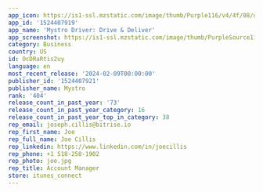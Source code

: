 ```yaml
---
app_icon: https://is1-ssl.mzstatic.com/image/thumb/Purple116/v4/4f/08/df/4f08df53-58a2-e378-37fb-8c7e0aefd855/AppIcon-1x_U007emarketing-0-7-0-85-220.png/1024x1024bb.png
app_id: '1524407919'
app_name: 'Mystro Driver: Drive & Deliver'
app_screenshot: https://is1-ssl.mzstatic.com/image/thumb/PurpleSource116/v4/aa/bf/cf/aabfcf19-0bc2-54fa-7a31-e970767a1464/244abec3-b4a3-4162-a8ef-88fe68a94284_output-8.jpg/1242x2688bb.png
category: Business
country: US
id: OcDRaRtis2uy
language: en
most_recent_release: '2024-02-09T00:00:00'
publisher_id: '1524407921'
publisher_name: Mystro
rank: '404'
release_count_in_past_year: '73'
release_count_in_past_year_category: 16
release_count_in_past_year_top_in_category: 38
rep_email: joseph.cillis@bitrise.io
rep_first_name: Joe
rep_full_name: Joe Cillis
rep_linkedin: https://www.linkedin.com/in/joecillis
rep_phone: +1 518-258-1902
rep_photo: joe.jpg
rep_title: Account Manager
store: itunes_connect
---
```

